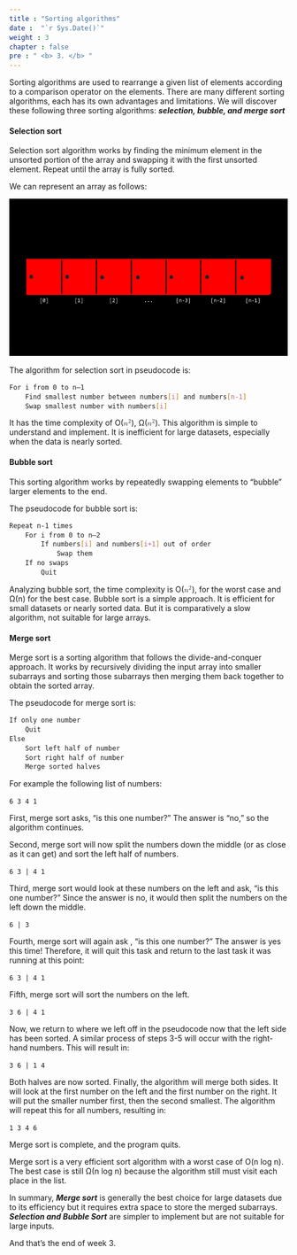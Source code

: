```yaml
---
title : "Sorting algorithms"
date :  "`r Sys.Date()`" 
weight : 3 
chapter : false
pre : " <b> 3. </b> "
---
```

Sorting algorithms are used to rearrange a given list of elements according to a comparison operator on the elements. There are many different sorting algorithms, each has its own advantages and limitations. We will discover these following three sorting algorithms: ***selection, bubble, and merge sort***

#### Selection sort

Selection sort algorithm works by finding the minimum element in the unsorted portion of the array and swapping it with the first unsorted element. Repeat until the array is fully sorted.

We can represent an array as follows:

![flowchart](https://raw.githubusercontent.com/baobaoupcloud/cs-w3/main/static/images/3.sortingalgorithms/sorting1.png)

The algorithm for selection sort in pseudocode is:

```bash
For i from 0 to n–1
    Find smallest number between numbers[i] and numbers[n-1]
    Swap smallest number with numbers[i]
```

It has the time complexity of O(<math xmlns="http://www.w3.org/1998/Math/MathML">
<msup>
<mi>n</mi>
<mn>2</mn>
</msup>
</math>), Ω(<math xmlns="http://www.w3.org/1998/Math/MathML">
<msup>
<mi>n</mi>
<mn>2</mn>
</msup>
</math>). This algorithm is simple to understand and implement. It is inefficient for large datasets, especially when the data is nearly sorted.

#### Bubble sort

This sorting algorithm works by repeatedly swapping elements to “bubble” larger elements to the end.

The pseudocode for bubble sort is:

```bash
Repeat n-1 times
    For i from 0 to n–2
        If numbers[i] and numbers[i+1] out of order
            Swap them
    If no swaps
        Quit
```

Analyzing bubble sort, the time complexity is O(<math xmlns="http://www.w3.org/1998/Math/MathML">
<msup>
<mi>n</mi>
<mn>2</mn>
</msup>
</math>), for the worst case and Ω(n) for the best case. Bubble sort is a simple approach. It is efficient for small datasets or nearly sorted data. But it is comparatively a slow algorithm, not suitable for large arrays.

#### Merge sort

Merge sort is a sorting algorithm that follows the divide-and-conquer approach. It works by recursively dividing the input array into smaller subarrays and sorting those subarrays then merging them back together to obtain the sorted array.

The pseudocode for merge sort is:

```bash
If only one number
    Quit
Else
    Sort left half of number
    Sort right half of number
    Merge sorted halves
```

For example the following list of numbers:

`6 3 4 1`

First, merge sort asks, “is this one number?” The answer is “no,” so the algorithm continues.

Second, merge sort will now split the numbers down the middle (or as close as it can get) and sort the left half of numbers.

`6 3 | 4 1`

Third, merge sort would look at these numbers on the left and ask, “is this one number?” Since the answer is no, it would then split the numbers on the left down the middle.

`6 | 3`

Fourth, merge sort will again ask , “is this one number?” The answer is yes this time! Therefore, it will quit this task and return to the last task it was running at this point:

`6 3 | 4 1`

Fifth, merge sort will sort the numbers on the left.

`3 6 | 4 1`

Now, we return to where we left off in the pseudocode now that the left side has been sorted. A similar process of steps 3-5 will occur with the right-hand numbers. This will result in:

`3 6 | 1 4`

Both halves are now sorted. Finally, the algorithm will merge both sides. It will look at the first number on the left and the first number on the right. It will put the smaller number first, then the second smallest. The algorithm will repeat this for all numbers, resulting in:

`1 3 4 6`

Merge sort is complete, and the program quits.

Merge sort is a very efficient sort algorithm with a worst case of O(n log n). The best case is still Ω(n log n) because the algorithm still must visit each place in the list.

In summary, ***Merge sort*** is generally the best choice for large datasets due to its efficiency but it requires extra space to store the merged subarrays. ***Selection and Bubble Sort*** are simpler to implement but are not suitable for large inputs.

And that’s the end of week 3.